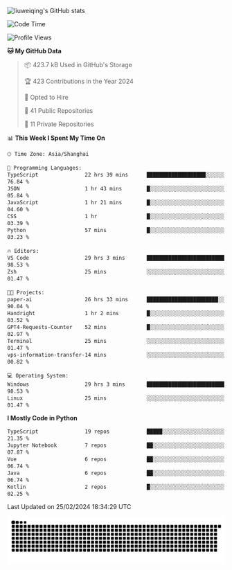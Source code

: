 ![liuweiqing's GitHub stats](https://github-readme-stats.vercel.app/api?username=14790897&show_icons=true&locale=cn&include_all_commits=true&count_private=true)

<!--START_SECTION:waka-->
![Code Time](http://img.shields.io/badge/Code%20Time-802%20hrs%2016%20mins-blue)

![Profile Views](http://img.shields.io/badge/Profile%20Views-2-blue)

**🐱 My GitHub Data** 

> 📦 423.7 kB Used in GitHub's Storage 
 > 
> 🏆 423 Contributions in the Year 2024
 > 
> 💼 Opted to Hire
 > 
> 📜 41 Public Repositories 
 > 
> 🔑 11 Private Repositories 
 > 
📊 **This Week I Spent My Time On** 

```text
🕑︎ Time Zone: Asia/Shanghai

💬 Programming Languages: 
TypeScript               22 hrs 39 mins      ███████████████████░░░░░░   76.84 % 
JSON                     1 hr 43 mins        █░░░░░░░░░░░░░░░░░░░░░░░░   05.84 % 
JavaScript               1 hr 21 mins        █░░░░░░░░░░░░░░░░░░░░░░░░   04.60 % 
CSS                      1 hr                █░░░░░░░░░░░░░░░░░░░░░░░░   03.39 % 
Python                   57 mins             █░░░░░░░░░░░░░░░░░░░░░░░░   03.23 % 

🔥 Editors: 
VS Code                  29 hrs 3 mins       █████████████████████████   98.53 % 
Zsh                      25 mins             ░░░░░░░░░░░░░░░░░░░░░░░░░   01.47 % 

🐱‍💻 Projects: 
paper-ai                 26 hrs 33 mins      ███████████████████████░░   90.04 % 
Handright                1 hr 2 mins         █░░░░░░░░░░░░░░░░░░░░░░░░   03.52 % 
GPT4-Requests-Counter    52 mins             █░░░░░░░░░░░░░░░░░░░░░░░░   02.97 % 
Terminal                 25 mins             ░░░░░░░░░░░░░░░░░░░░░░░░░   01.47 % 
vps-information-transfer-14 mins             ░░░░░░░░░░░░░░░░░░░░░░░░░   00.82 % 

💻 Operating System: 
Windows                  29 hrs 3 mins       █████████████████████████   98.53 % 
Linux                    25 mins             ░░░░░░░░░░░░░░░░░░░░░░░░░   01.47 % 
```

**I Mostly Code in Python** 

```text
TypeScript               19 repos            █████░░░░░░░░░░░░░░░░░░░░   21.35 % 
Jupyter Notebook         7 repos             ██░░░░░░░░░░░░░░░░░░░░░░░   07.87 % 
Vue                      6 repos             ██░░░░░░░░░░░░░░░░░░░░░░░   06.74 % 
Java                     6 repos             ██░░░░░░░░░░░░░░░░░░░░░░░   06.74 % 
Kotlin                   2 repos             █░░░░░░░░░░░░░░░░░░░░░░░░   02.25 % 
```




 Last Updated on 25/02/2024 18:34:29 UTC
<!--END_SECTION:waka-->

<picture>
  <source media="(prefers-color-scheme: dark)" srcset="https://raw.githubusercontent.com/14790897/14790897/output/github-contribution-grid-snake-dark.svg" />
  <source media="(prefers-color-scheme: light)" srcset="https://raw.githubusercontent.com/14790897/14790897/output/github-contribution-grid-snake.svg" />
  <img alt="github-snake" src="https://raw.githubusercontent.com/14790897/14790897/output/github-contribution-grid-snake.svg" />
</picture>

